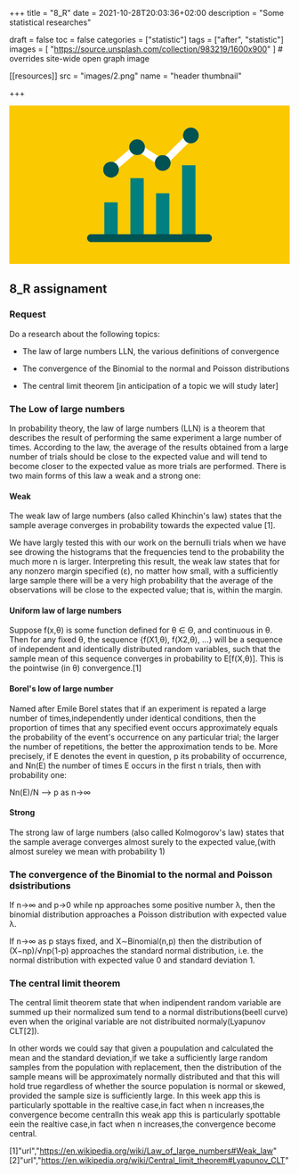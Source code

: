 +++
title = "8_R"
date = 2021-10-28T20:03:36+02:00
description = "Some statistical researches"


draft = false
toc = false
categories = ["statistic"]
tags = ["after", "statistic"]
images = [
  "https://source.unsplash.com/collection/983219/1600x900"
] # overrides site-wide open graph image

[[resources]]
  src = "images/2.png"
  name = "header thumbnail"

+++

![header](images/2.png)

## 8_R assignament

### Request
Do a research about the following topics:

- The law of large numbers LLN, the various definitions of convergence

- The convergence of the Binomial to the normal and Poisson distributions

- The central limit theorem [in anticipation of a topic we will study later]





### The Low of large numbers
In probability theory, the law of large numbers (LLN) is a theorem that describes the result of performing the same experiment a large number of times. According to the law, the average of the results obtained from a large number of trials should be close to the expected value and will tend to become closer to the expected value as more trials are performed.
There is two main forms of this law a weak and a strong one:
#### Weak
The weak law of large numbers (also called Khinchin's law) states that the sample average converges in probability towards the expected value [1].

We have largly tested this with our work on the bernulli trials when we have see drowing the histograms 
that the frequencies tend to the probability the much more n is larger.
Interpreting this result, the weak law states that for any nonzero margin specified (ε), no matter how small, with a sufficiently large sample there will be a very high probability that the average of the observations will be close to the expected value; that is, within the margin.


#### Uniform law of large numbers
Suppose f(x,θ) is some function defined for θ ∈ Θ, and continuous in θ. Then for any fixed θ, the sequence {f(X1,θ), f(X2,θ), ...} will be a sequence of independent and identically distributed random variables, such that the sample mean of this sequence converges in probability to E[f(X,θ)]. This is the pointwise (in θ) convergence.[1]


#### Borel's low of large number
Named after Emile Borel states that if an experiment is repated a large number of times,independently under identical conditions, then the proportion of times that any specified event occurs approximately equals the probability of the event's occurrence on any particular trial; the larger the number of repetitions, the better the approximation tends to be. More precisely, if E denotes the event in question, p its probability of occurrence, and Nn(E) the number of times E occurs in the first n trials, then with probability one:

Nn(E)/N --> p as n→∞


#### Strong 
The strong law of large numbers (also called Kolmogorov's law) states that the sample average converges almost surely to the expected value,(with almost sureley we mean with probability 1)

### The convergence of the Binomial to the normal and Poisson dsistributions

If n→∞ and p→0 while np approaches some positive number λ, then the binomial distribution approaches a Poisson distribution with expected value λ.

If n→∞ as p stays fixed, and X∼Binomial(n,p) then the distribution of (X−np)/√np(1-p) approaches the standard normal distribution, i.e. the normal distribution with expected value 0 and standard deviation 1.





### The central limit theorem 
The central limit theorem state that when indipendent random variable are summed up their normalized sum tend to a normal distributions(beell curve) even when the original variable are not distribuited normaly(Lyapunov CLT[2]).

In other words we could say that given a poupulation and calculated the mean and the standard deviation,if we take a sufficiently large random samples from the population with replacement, then the distribution of the sample means will be approximately normally distributed and that this will hold  true regardless of whether the source population is normal or skewed, provided the sample size is sufficiently large. 
In this week app this is particularly spottable in the realtive case,in fact when n increases,the convergence become centralIn this weak app this is particularly spottable eein the realtive case,in fact when n increases,the convergence become central.



[1]"url","https://en.wikipedia.org/wiki/Law_of_large_numbers#Weak_law"
[2]"url","https://en.wikipedia.org/wiki/Central_limit_theorem#Lyapunov_CLT"
